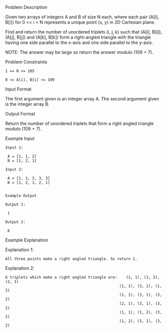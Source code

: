 Problem Description

Given two arrays of integers A and B of size N each, where each pair (A[i], B[i]) for 0 <= i < N represents a unique point (x, y) in 2D Cartesian plane.

Find and return the number of unordered triplets (i, j, k) such that (A[i], B[i]), (A[j], B[j]) and (A[k], B[k]) form a right-angled triangle with the triangle having one side parallel to the x-axis and one side parallel to the y-axis.

NOTE: The answer may be large so return the answer modulo (109 + 7).



Problem Constraints
    
    1 <= N <= 105
    
    0 <= A[i], B[i] <= 109



Input Format

The first argument given is an integer array A.
The second argument given is the integer array B.



Output Format

Return the number of unordered triplets that form a right angled triangle modulo (109 + 7).



Example Input
    
    Input 1:
    
     A = [1, 1, 2]
     B = [1, 2, 1]
    
    Input 2:
    
     A = [1, 1, 2, 3, 3]
     B = [1, 2, 1, 2, 1]
    
    
    Example Output
    
    Output 1:
    
     1
    
    Output 2:
    
     6


Example Explanation

Explanation 1:

    All three points make a right angled triangle. So return 1.

Explanation 2:

    6 triplets which make a right angled triangle are:    (1, 1), (1, 2), (2, 1)
                                                       (1, 1), (3, 1), (1, 2)
                                                       (1, 1), (3, 1), (3, 2)
                                                       (2, 1), (3, 1), (3, 2)
                                                       (1, 1), (1, 2), (3, 2)
                                                       (1, 2), (3, 1), (3, 2)